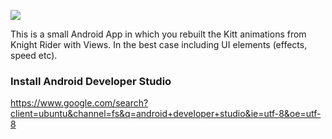 ![](https://i.imgur.com/968P29U.png)



This is a small Android App in which you rebuilt the Kitt animations from Knight Rider with Views. In the best case including UI elements (effects, speed etc).

### Install Android Developer Studio

https://www.google.com/search?client=ubuntu&channel=fs&q=android+developer+studio&ie=utf-8&oe=utf-8

